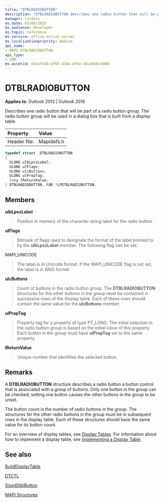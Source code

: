 ```yaml
---
title: "DTBLRADIOBUTTON"
description: "DTBLRADIOBUTTON describes one radio button that will be part of a radio button group, which will be used in a dialog box that is built from a display table."
manager: lindalu
ms.date: 03/09/2015
ms.audience: Developer
ms.topic: reference
ms.service: office-online-server
ms.localizationpriority: medium
api_name:
- MAPI.DTBLRADIOBUTTON
api_type:
- COM
ms.assetid: 64cef938-ef6f-43bb-8f6e-d4cd4d6c9888
---
```


# DTBLRADIOBUTTON

  
  
**Applies to**: Outlook 2013 | Outlook 2016 
  
Describes one radio button that will be part of a radio button group. The radio button group will be used in a dialog box that is built from a display table.
  
|Property |Value |
|:-----|:-----|
|Header file:  <br/> |Mapidefs.h  <br/> |
   
```cpp
typedef struct _DTBLRADIOBUTTON
{
  ULONG ulbLpszLabel;
  ULONG ulFlags;
  ULONG ulcButtons;
  ULONG ulPropTag;
  long lReturnValue;
} DTBLRADIOBUTTON, FAR *LPDTBLRADIOBUTTON;

```

## Members

 **ulbLpszLabel**
  
> Position in memory of the character string label for the radio button.
    
 **ulFlags**
  
> Bitmask of flags used to designate the format of the label pointed to by the **ulbLpszLabel** member. The following flag can be set: 
    
MAPI_UNICODE 
  
> The label is in Unicode format. If the MAPI_UNICODE flag is not set, the label is in ANSI format.
    
 **ulcButtons**
  
> Count of buttons in the radio button group. The **DTBLRADIOBUTTON** structures for the other buttons in the group must be contained in successive rows of the display table. Each of these rows should contain the same value for the **ulcButtons** member. 
    
 **ulPropTag**
  
> Property tag for a property of type PT_LONG. The initial selection in the radio button group is based on the initial value of this property. Each button in the group must have **ulPropTag** set to the same property. 
    
 **lReturnValue**
  
> Unique number that identifies the selected button.
    
## Remarks

A **DTBLRADIOBUTTON** structure describes a radio button a button control that is associated with a group of buttons. Only one button in the group can be checked; setting one button causes the other buttons in the group to be unset. 
  
The button count is the number of radio buttons in the group. The structures for the other radio buttons in the group must be in subsequent rows in the display table. Each of these structures should have the same value for its button count.
  
For an overview of display tables, see [Display Tables](display-tables.md). For information about how to implement a display table, see [Implementing a Display Table](display-table-implementation.md).
  
## See also



[BuildDisplayTable](builddisplaytable.md)
  
[DTCTL](dtctl.md)
  
[SizedDtblButton](sizeddtblbutton.md)


[MAPI Structures](mapi-structures.md)

